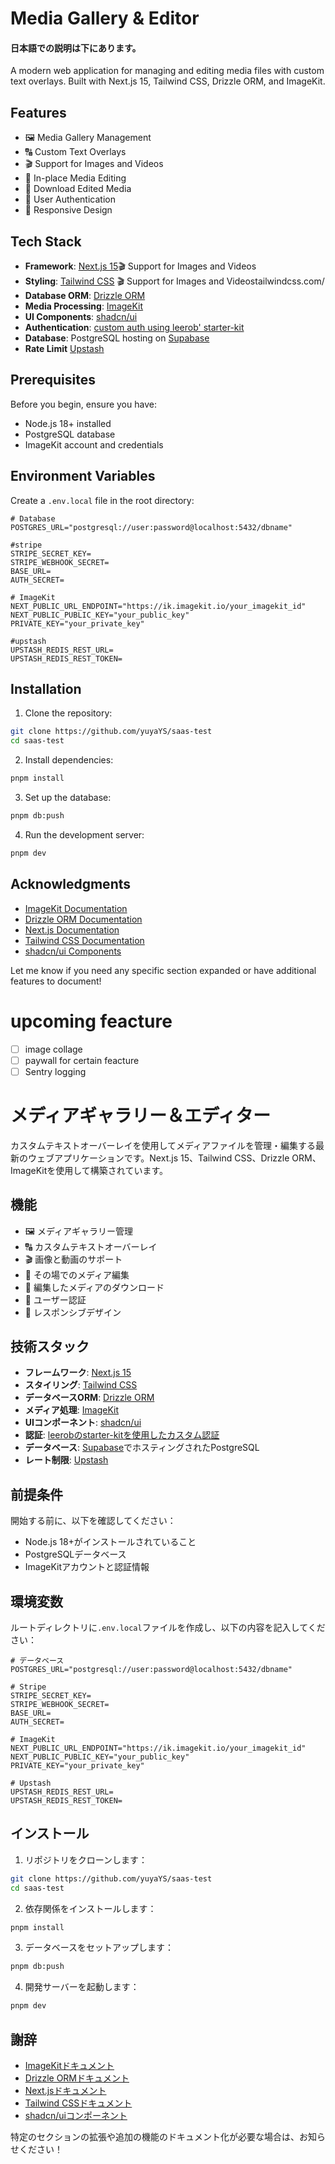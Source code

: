 # Media Gallery & Editor

#### 日本語での説明は下にあります。
A modern web application for managing and editing media files with custom text overlays. Built with Next.js 15, Tailwind CSS, Drizzle ORM, and ImageKit.

## Features

- 🖼️ Media Gallery Management
- 🔠 Custom Text Overlays
- 🎬 Support for Images and Videos
- 📝 In-place Media Editing
- 💾 Download Edited Media
- 🔐 User Authentication
- 📱 Responsive Design

## Tech Stack

- **Framework**: [Next.js 15](https://nextjs.org/)🎬 Support for Images and Videos
- **Styling**: [Tailwind CSS](https://tailwindcss.com/) 🎬 Support for Images and Videostailwindcss.com/
- **Database ORM**: [Drizzle ORM](https://orm.drizzle.team/)
- **Media Processing**: [ImageKit](https://imagekit.io/)
- **UI Components**: [shadcn/ui](https://ui.shadcn.com/)
- **Authentication**: [custom auth using leerob' starter-kit](https://github.com/leerob/next-saas-starter)
- **Database**: PostgreSQL hosting on [Supabase](https://supabase.com/)
- **Rate Limit** [Upstash](https://upstash.com/)

## Prerequisites

Before you begin, ensure you have:
- Node.js 18+ installed
- PostgreSQL database
- ImageKit account and credentials

## Environment Variables

Create a `.env.local` file in the root directory:

```env
# Database
POSTGRES_URL="postgresql://user:password@localhost:5432/dbname"

#stripe
STRIPE_SECRET_KEY=
STRIPE_WEBHOOK_SECRET=
BASE_URL=
AUTH_SECRET=

# ImageKit
NEXT_PUBLIC_URL_ENDPOINT="https://ik.imagekit.io/your_imagekit_id"
NEXT_PUBLIC_PUBLIC_KEY="your_public_key"
PRIVATE_KEY="your_private_key"

#upstash
UPSTASH_REDIS_REST_URL=
UPSTASH_REDIS_REST_TOKEN=
```

## Installation

1. Clone the repository:
```bash
git clone https://github.com/yuyaYS/saas-test
cd saas-test
```

2. Install dependencies:
```bash
pnpm install
```

3. Set up the database:
```bash
pnpm db:push
```

4. Run the development server:
```bash
pnpm dev
```

## Acknowledgments

- [ImageKit Documentation](https://docs.imagekit.io/)
- [Drizzle ORM Documentation](https://orm.drizzle.team/docs/overview)
- [Next.js Documentation](https://nextjs.org/docs)
- [Tailwind CSS Documentation](https://tailwindcss.com/docs)
- [shadcn/ui Components](https://ui.shadcn.com/)


Let me know if you need any specific section expanded or have additional features to document!

# upcoming feacture
- [ ] image collage
- [ ] paywall for certain feacture
- [ ] Sentry logging

# メディアギャラリー＆エディター

カスタムテキストオーバーレイを使用してメディアファイルを管理・編集する最新のウェブアプリケーションです。Next.js 15、Tailwind CSS、Drizzle ORM、ImageKitを使用して構築されています。

## 機能

- 🖼️ メディアギャラリー管理
- 🔠 カスタムテキストオーバーレイ
- 🎬 画像と動画のサポート
- 📝 その場でのメディア編集
- 💾 編集したメディアのダウンロード
- 🔐 ユーザー認証
- 📱 レスポンシブデザイン

## 技術スタック

- **フレームワーク**: [Next.js 15](https://nextjs.org/)
- **スタイリング**: [Tailwind CSS](https://tailwindcss.com/)
- **データベースORM**: [Drizzle ORM](https://orm.drizzle.team/)
- **メディア処理**: [ImageKit](https://imagekit.io/)
- **UIコンポーネント**: [shadcn/ui](https://ui.shadcn.com/)
- **認証**: [leerobのstarter-kitを使用したカスタム認証](https://github.com/leerob/next-saas-starter)
- **データベース**: [Supabase](https://supabase.com/)でホスティングされたPostgreSQL
- **レート制限**: [Upstash](https://upstash.com/)

## 前提条件

開始する前に、以下を確認してください：
- Node.js 18+がインストールされていること
- PostgreSQLデータベース
- ImageKitアカウントと認証情報

## 環境変数

ルートディレクトリに`.env.local`ファイルを作成し、以下の内容を記入してください：

```env
# データベース
POSTGRES_URL="postgresql://user:password@localhost:5432/dbname"

# Stripe
STRIPE_SECRET_KEY=
STRIPE_WEBHOOK_SECRET=
BASE_URL=
AUTH_SECRET=

# ImageKit
NEXT_PUBLIC_URL_ENDPOINT="https://ik.imagekit.io/your_imagekit_id"
NEXT_PUBLIC_PUBLIC_KEY="your_public_key"
PRIVATE_KEY="your_private_key"

# Upstash
UPSTASH_REDIS_REST_URL=
UPSTASH_REDIS_REST_TOKEN=
```

## インストール

1. リポジトリをクローンします：
```bash
git clone https://github.com/yuyaYS/saas-test
cd saas-test
```

2. 依存関係をインストールします：
```bash
pnpm install
```

3. データベースをセットアップします：
```bash
pnpm db:push
```

4. 開発サーバーを起動します：
```bash
pnpm dev
```

## 謝辞

- [ImageKitドキュメント](https://docs.imagekit.io/)
- [Drizzle ORMドキュメント](https://orm.drizzle.team/docs/overview)
- [Next.jsドキュメント](https://nextjs.org/docs)
- [Tailwind CSSドキュメント](https://tailwindcss.com/docs)
- [shadcn/uiコンポーネント](https://ui.shadcn.com/)

特定のセクションの拡張や追加の機能のドキュメント化が必要な場合は、お知らせください！
